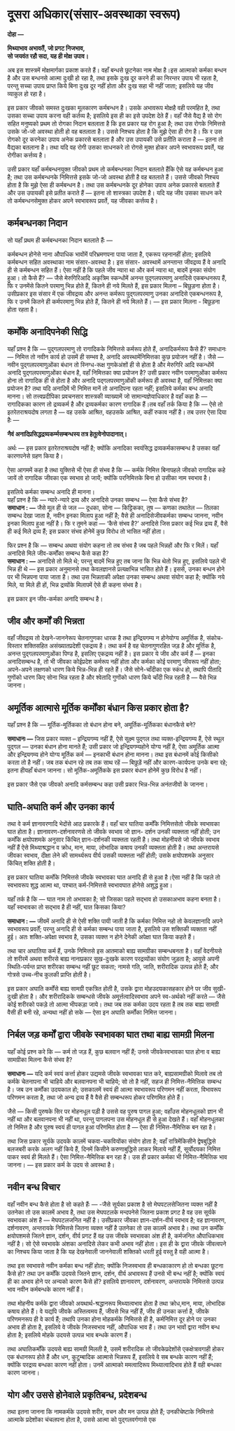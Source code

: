 # दूसरा अधिकार\(संसार-अवस्थाका स्वरूप\)

**दोहा —** 

**मिथ्याभाव अभावतैं, जो प्रगट निजभाव,  
सो जयवंत रहौ सदा, यह ही मोक्ष उपाव।**

अब इस शास्त्रमें मोक्षमार्गका प्रकाश करते हैं। वहाँ बन्धसे छूटनेका नाम मोक्ष है।इस आत्माको कर्मका बन्धन है और उस बन्धनसे आत्मा दुःखी हो रहा है, तथा इसके दुःख दूर करने ही का निरन्तर उपाय भी रहता है, परन्तु सच्चा उपाय प्राप्त किये बिना दुःख दूर नहीं होता और दुःख सहा भी नहीं जाता; इसलिये यह जीव व्याकुल हो रहा है।

इस प्रकार जीवको समस्त दुःखका मूलकारण कर्मबन्धन है। उसके अभावरूप मोक्षहै वही परमहित है, तथा उसका सच्चा उपाय करना वही कर्तव्य है; इसलिये इस ही का इसे उपदेश देते हैं। वहाँ जैसे वैद्य है सो रोग सहित मनुष्यको प्रथम तो रोगका निदान बतलाता है कि इस प्रकार यह रोग हुआ है; तथा उस रोगके निमित्तसे उसके जो-जो अवस्था होती हो वह बतलाता है। उससे निश्चय होता है कि मुझे ऐसा ही रोग है। फि र उस रोगको दूर करनेका उपाय अनेक प्रकारसे बतलाता है और उस उपायकी उसे प्रतीति कराता है — इतना तो वैद्यका बतलाना है। तथा यदि वह रोगी उसका साधनकरे तो रोगसे मुक्त होकर अपने स्वभावरूप प्रवर्ते, यह रोगीका कर्त्तव्य है।

उसी प्रकार यहाँ कर्मबन्धनयुक्त जीवको प्रथम तो कर्मबन्धनका निदान बतलाते हैंकि ऐसे यह कर्मबन्धन हुआ है; तथा उस कर्मबन्धनके निमित्तसे इसके जो-जो अवस्था होती है वह बतलाते हैं। उससे जीवको निश्चय होता है कि मुझे ऐसा ही कर्मबन्धन है। तथा उस कर्मबन्धनके दूर होनेका उपाय अनेक प्रकारसे बतलाते हैं और उस उपायकी इसे प्रतीत कराते हैं — इतना तो शास्त्रका उपदेश है। यदि यह जीव उसका साधन करे तो कर्मबन्धनसेमुक्त होकर अपने स्वभावरूप प्रवर्ते, यह जीवका कर्त्तव्य है।

## कर्मबन्धनका निदान

सो यहाँ प्रथम ही कर्मबन्धनका निदान बतलाते हैंः — 

कर्मबन्धन होनेसे नाना औपाधिक भावोंमें परिभ्रमणपना पाया जाता है, एकरूप रहनानहीं होता; इसलिये कर्मबन्धन सहित अवस्थाका नाम संसार-अवस्था है। इस संसार- अवस्थामें अनन्तान्त जीवद्रव्य हैं वे अनादि ही से कर्मबन्धन सहित हैं। ऐसा नहीं है कि पहले जीव न्यारा था और कर्म न्यारा था, बादमें इनका संयोग हुआ। तो कैसे हैं? — जैसे मेरुगिरिआदि अकृत्रिम स्कन्धोंमें अनन्त पुद्गलपरमाणु अनादिसे एकबन्धनरूप हैं, फि र उनमेंसे कितने परमाणु भिन्न होते हैं, कितने ही नये मिलते हैं, इस प्रकार मिलना – बिछुड़ना होता है। उसीप्रकार इस संसार में एक जीवद्रव्य और अनन्त कर्मरूप पुद्गलपरमाणु उनका अनादिसे एकबन्धनरूप है, फि र उनमें कितने ही कर्मपरमाणु भिन्न होते हैं, कितने ही नये मिलते हैं। — इस प्रकार मिलना - बिछुड़ना होता रहता है।

## कर्मोंके अनादिपनेकी सिद्धि

यहाँ प्रश्न है कि — पुद्गलपरमाणु तो रागादिकके निमित्तसे कर्मरूप होते हैं, अनादिकर्मरूप कैसे हैं? समाधानः — निमित्त तो नवीन कार्य हो उसमें ही सम्भव है, अनादि अवस्थामेंनिमित्तका कुछ प्रयोजन नहीं है। जैसे — नवीन पुद्गलपरमाणुओंका बंधान तो स्निग्ध-रूक्ष गुणकेअंशों ही से होता है और मेरुगिरि आदि स्कन्धोंमें अनादि पुद्गलपरमाणुओंका बंधान है, वहाँ निमित्तका क्या प्रयोजन है? उसी प्रकार नवीन परमाणुओंका कर्मरूप होना तो रागादिक ही से होता है और अनादि पद्गलपरमाणुओंकी कर्मरूप ही अवस्था है, वहाँ निमित्तका क्या प्रयोजन है? तथा यदि अनादिमें भी निमित्त मानें तो अनादिपना रहता नहीं; इसलिये कर्मका बन्ध अनादि मानना। सो तत्त्वप्रदीपिका प्रवचनसार शास्त्रकी व्याख्यामें जो सामान्यज्ञेयाधिकार है वहाँ कहा हैः — रागादिकका कारण तो द्रव्यकर्म है और द्रव्यकर्मका कारण रागादिक हैं।तब वहाँ तर्क किया है कि — ऐसे तो इतरेतराश्रयदोष लगता है — वह उसके आश्रित, वहउसके आश्रित, कहीं रुकाव नहीं है। तब उत्तर ऐसा दिया हैः — 

**नैवं अनादिप्रसिद्धद्रव्यकर्म्मसम्बन्धस्य तत्र हेतुत्वेनोपादानात्।**

अर्थः — इस प्रकार इतरेतराश्रयदोष नहीं है; क्योंकि अनादिका स्वयंसिद्ध द्रव्यकर्मकासम्बन्ध है उसका वहाँ कारणपनेसे ग्रहण किया है।

ऐसा आगममें कहा है तथा युक्तिसे भी ऐसा ही संभव है कि — कर्मके निमित्त बिनापहले जीवको रागादिक कहे जायें तो रागादिक जीवका एक स्वभाव हो जायें; क्योंकि परनिमित्तके बिना हो उसीका नाम स्वभाव है।

इसलिये कर्मका सम्बन्ध अनादि ही मानना।   
यहाँ प्रश्न है कि — न्यारे-न्यारे द्रव्य और अनादिसे उनका सम्बन्ध — ऐसा कैसे संभव है?  
**समाधान : —** जैसे मूल ही से जल — दूधका, सोना — किट्टिकका, तुष — कणका तथातेल — तिलका सम्बन्ध देखा जाता है, नवीन इनका मिलाप हुआ नहीं है; वैसे ही अनादिसेजीवकर्मका सम्बन्ध जानना, नवीन इनका मिलाप हुआ नहीं है। फि र तुमने कहा — ‘कैसे संभव है?’ अनादिसे जिस प्रकार कई भिन्न द्रव्य हैं, वैसे ही कई मिले द्रव्य हैं; इस प्रकार संभव होनेमें कुछ विरोध तो भासित नहीं होता।

फिर प्रश्न है कि — सम्बन्ध अथवा संयोग कहना तो तब संभव है जब पहले भिन्नहों और फि र मिलें। यहाँ अनादिसे मिले जीव-कर्मोंका सम्बन्ध कैसे कहा है?  
**समाधान : —** अनादिसे तो मिले थे; परन्तु बादमें भिन्न हुए तब जाना कि भिन्न थेतो भिन्न हुए, इसलिये पहले भी भिन्न ही थे — इस प्रकार अनुमानसे तथा केवलज्ञानसे प्रत्यक्षभिन्न भासित होते हैं। इससे, उनका बन्धन होने पर भी भिन्नपना पाया जाता है। तथा उस भिन्नताकी अपेक्षा उनका सम्बन्ध अथवा संयोग कहा है; क्योंकि नये मिले, या मिले ही हों, भिन्न द्रव्योंके मिलापमें ऐसे ही कहना संभव है।

इस प्रकार इन जीव-कर्मका अनादि सम्बन्ध है।

## जीव और कर्मों की भिन्नता

वहाँ जीवद्रव्य तो देखने-जाननेरूप चेतनागुणका धारक है तथा इन्द्रियगम्य न होनेयोग्य अमूर्त्तिक है, संकोच-विस्तार शक्तिसहित असंख्यातप्रदेशी एकद्रव्य है। तथा कर्म है वह चेतनागुणरहित जड़ है और मूर्त्तिक है, अनन्त पुद्गलपरमाणुओंका पिण्ड है, इसलिए एकद्रव्य नहीं है। इस प्रकार ये जीव और कर्म हैं — इनका अनादिसम्बन्ध है, तो भी जीवका कोईप्रदेश कर्मरूप नहीं होता और कर्मका कोई परमाणु जीवरूप नहीं होता; अपने-अपने लक्षणको धारण किये भिन्न-भिन्न ही रहते हैं। जैसे सोने-चाँदीका एक स्कंध हो, तथापि पीतादि गुणोंको धारण किए सोना भिन्न रहता है और श्वेतादि गुणोंको धारण किये चाँदी भिन्न रहती है — वैसे भिन्न जानना।

## अमूर्तिक आत्मासे मूर्तिक कर्मोंका बंधान किस प्रकार होता है?

यहाँ प्रश्न है कि — मूर्तिक-मूर्तिकका तो बंधान होना बने, अमूर्तिक-मूर्तिकका बंधानकैसे बने?

**समाधानः —** जिस प्रकार व्यक्त – इन्द्रियगम्य नहीं हैं, ऐसे सूक्ष्म पुद्गल तथा व्यक्त-इन्द्रियगम्य हैं, ऐसे स्थूल पुद्गल — उनका बंधान होना मानते हैं; उसी प्रकार जो इन्द्रियगम्यहोने योग्य नहीं है, ऐसा अमूर्तिक आत्मा और इन्द्रियगम्य होने योग्य मूर्तिक कर्म — इनकाभी बंधान होना मानना। तथा इस बंधानमें कोई किसीको करता तो है नहीं। जब तक बंधान रहे तब तक साथ रहें — बिछुड़ें नहीं और कारण-कार्यपना उनके बना रहे; इतना हीयहाँ बंधान जानना। सो मूर्तिक-अमूर्तिकके इस प्रकार बंधान होनेमें कुछ विरोध है नहीं।

इस प्रकार जैसे एक जीवको अनादि कर्मसम्बन्ध कहा उसी प्रकार भिन्न-भिन्न अनंतजीवों के जानना।

## घाति-अघाति कर्म और उनका कार्य

तथा वे कर्म ज्ञानावरणादि भेदोंसे आठ प्रकारके हैं। वहाँ चार घातिया कर्मोंके निमित्तसेतो जीवके स्वभावका घात होता है। ज्ञानावरण-दर्शनावरणसे तो जीवके स्वभाव जो ज्ञान- दर्शन उनकी व्यक्त्तता नहीं होती; उन कर्मोंके क्षयोपशमके अनुसार किंचित् ज्ञान-दर्शनकी व्यक्त्तता रहती है। तथा मोहनीयसे जो जीवके स्वभाव नहीं हैं ऐसे मिथ्याश्रद्धान व क्रोध, मान, माया, लोभादिक कषाय उनकी व्यक्त्तता होती है। तथा अन्तरायसे जीवका स्वभाव, दीक्षा लेने की सामर्थ्यरूप वीर्य उसकी व्यक्त्तता नहीं होती; उसके क्षयोपशमके अनुसार किंचित् शक्ति होती है।

इस प्रकार घातिया कर्मोके निमित्तसे जीवके स्वभावका घात अनादि ही से हुआ है।ऐसा नहीं है कि पहले तो स्वभावरूप शुद्ध आत्मा था, पश्चात् कर्म-निमित्तसे स्वभावघात होनेसे अशुद्ध हुआ।

यहाँ तर्क है कि — घात नाम तो अभावका है; सो जिसका पहले सद्भाव हो उसकाअभाव कहना बनता है। यहाँ स्वभावका तो सद्भाव है ही नहीं, घात किसका किया?

**समाधान : —** जीवमें अनादि ही से ऐसी शक्ति पायी जाती है कि कर्मका निमित्त नहो तो केवलज्ञानादि अपने स्वभावरूप प्रवर्तें; परन्तु अनादि ही से कर्मका सम्बन्ध पाया जाता है, इसलिये उस शक्तिकी व्यक्तता नहीं हुई। अतः शक्ति-अपेक्षा स्वभाव है, उसका व्यक्त्त न होने देनेकी अपेक्षा घात किया कहते हैं।

तथा चार अघातिया कर्म हैं, उनके निमित्तसे इस आतमाको बाह्य सामग्रीका सम्बन्धबनता है। वहाँ वेदनीयसे तो शरीरमें अथवा शरीरसे बाह्य नानाप्रकार सुख-दुःखके कारण परद्रव्योंका संयोग जुड़ता है; आयुसे अपनी स्थिति-पर्यन्त प्राप्त शरीरका सम्बन्ध नहीं छूट सकता; नामसे गति, जाति, शरीरादिक उत्पन्न होते हैं; और गोत्रसे उच्च-नीच कुलकी प्राप्ति होती है।

इस प्रकार अघाति कर्मोंसे बाह्य सामग्री एकत्रित होती है, उसके द्वारा मोहउदयकासहकार होने पर जीव सुखी-दुःखी होता है। और शरीरादिकके सम्बन्धसे जीवके अमूर्त्तत्वादिस्वभाव अपने स्व-अर्थको नहीं करते — जैसे कोई शरीरको पकड़े तो आत्मा भीपकड़ा जाये। तथा जब तक कर्मका उदय रहता है तब तक बाह्य सामग्री वैसी ही बनी रहे, अन्यथा नहीं हो सके — ऐसा इन अघाति कर्मोंका निमित्त जानना।

## निर्बल जड़ कर्मों द्वारा जीवके स्वभावका घात तथा बाह्य सामग्री मिलना

यहाँ कोई प्रश्न करे कि — कर्म तो जड़ हैं, कुछ बलवान नहीं हैं; उनसे जीवकेस्वभावका घात होना व बाह्य सामग्रीका मिलना कैसे संभव है?

**समाधानः —** यदि कर्म स्वयं कर्त्ता होकर उद्यमसे जीवके स्वभावका घात करे, बाह्यसामग्रीको मिलावे तब तो कर्मके चेतनापना भी चाहिये और बलवानपना भी चाहिये; सो तो है नहीं, सहज ही निमित्त-नैमित्तिक सम्बन्ध है। जब उन कर्मोंका उदयकाल हो; उसकालमें स्वयं ही आत्मा स्वभावरूप परिणमन नहीं करता, विभावरूप परिणमन करता है, तथा जो अन्य द्रव्य हैं वै वैसे ही सम्बन्धरूप होकर परिणमित होते हैं।

जैसे — किसी पुरुषके सिर पर मोहनधूल पड़ी है उससे वह पुरुष पागल हुआ; वहाँउस मोहनधूलको ज्ञान भी नहीं था और बलवानपना भी नहीं था, परन्तु पागलपना उस मोहनधूल ही से हुआ देखते हैं। वहाँ मोहनधूलका तो निमित्त है और पुरुष स्वयं ही पागल हुआ परिणमित होता है — ऐसा ही निमित्त-नैमित्तिक बन रहा है।

तथा जिस प्रकार सूर्यके उदयके कालमें चकवा-चकवियोंका संयोग होता है; वहाँ रात्रिमेंकिसीने द्वेषबुद्धिसे बलजबरी करके अलग नहीं किये हैं, दिनमें किसीने करुणाबुद्धिसे लाकर मिलाये नहीं हैं, सूर्योदयका निमित्त पाकर स्वयं ही मिलते हैं। ऐसा निमित्त-नैमित्तिक बन रहा है। उस ही प्रकार कर्मका भी निमित्त-नैमित्तिक भाव जानना। — इस प्रकार कर्म के उदय से अवस्था है।

## नवीन बन्ध विचार

वहाँ नवीन बन्ध कैसे होता है सो कहते हैंः — -जैसे सूर्यका प्रकाश है सो मेघपटलसेजितना व्यक्त्त नहीं है उतनेका तो उस कालमें अभाव है, तथा उस मेघपटलके मन्दपनेसे जितना प्रकाश प्रगट है वह उस सूर्यके स्वभावका अंश है — मेघपटलजनित नहीं है। उसीप्रकार जीवका ज्ञान-दर्शन-वीर्य स्वभाव है; वह ज्ञानावरण, दर्शनावरण, अन्तरायके निमित्तसे जितना व्यक्त्त नहीं है उतनेका तो उस कालमें अभाव है। तथा उन कर्मोंके क्षयोपशमसे जितने ज्ञान, दर्शन, वीर्य प्रगट हैं वह उस जीवके स्वभावका अंश ही है, कर्मजनित औपाधिकभाव नहीं है। सो ऐसे स्वभावके अंशका अनादिसे लेकर कभी अभाव नहीं होता। इस ही के द्वारा जीवके जीवत्वपने का निश्चय किया जाता है कि यह देखनेवाली जाननेवाली शक्तिको धरती हुई वस्तु है वही आत्मा है।

तथा इस स्वभावसे नवीन कर्मका बन्ध नहीं होता; क्योंकि निजस्वभाव ही बन्धकाकारण हो तो बन्धका छूटना कैसे हो? तथा उन कर्मोंके उदयसे जितने ज्ञान, दर्शन, वीर्य अभावरूप हैं उनसे भी बन्ध नहीं है; क्योंकि स्वयं ही का अभाव होने पर अन्यको कारण कैसे हों? इसलिये ज्ञानावरण, दर्शनावरण, अन्तरायके निमित्तसे उत्पन्न भाव नवीन कर्मबन्धके कारण नहीं हैं।

तथा मोहनीय कर्मके द्वारा जीवको अयथार्थ-श्रद्धानरूप मिथ्यात्वभाव होता है तथा क्रोध,मान, माया, लोभादिक कषाय होते हैं। वे यद्यपि जीवके अस्तित्वमय हैं, जीवसे भिन्न नहीं हैं, जीव ही उनका कर्त्ता है, जीवके परिणमनरूप ही वे कार्य हैं; तथापि उनका होना मोहकर्मके निमित्तसे ही है, कर्मनिमित्त दूर होने पर उनका अभाव ही होता है, इसलिये वे जीवके निजस्वभाव नहीं, औपाधिक भाव हैं। तथा उन भावों द्वारा नवीन बन्ध होता है; इसलिये मोहके उदयसे उत्पन्न भाव बन्धके कारण हैं।

तथा अघातिकर्मोंके उदयसे बाह्य सामग्री मिलती है, उसमें शरीरादिक तो जीवकेप्रदेशोंसे एकक्षेत्रावगाही होकर एक बंधानरूप होते हैं और धन, कुटुम्बादिक आत्मासे भिन्नरूप हैं, इसलिये वे सब बन्धके कारण नहीं हैं; क्योंकि परद्रव्य बन्धका कारण नहीं होता। उनमें आत्माको ममत्वादिरूप मिथ्यात्वादिभाव होते हैं वही बन्धका कारण जानना।

## योग और उससे होनेवाले प्रकृतिबन्ध, प्रदेशबन्ध

तथा इतना जानना कि नामकर्मके उदयसे शरीर, वचन और मन उत्पन्न होते हैं; उनकीचेष्टाके निमित्तसे आत्माके प्रदेशोंका चंचलपना होता है, उससे आत्मा को पुद्गलवर्गणासे एक



